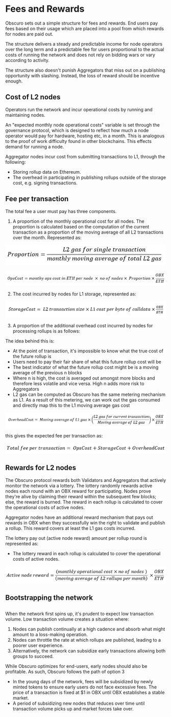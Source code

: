 # Fees and Rewards

Obscuro sets out a simple structure for fees and rewards. End users pay fees based on their usage which are placed into a pool from which rewards for nodes are paid out.

The structure delivers a steady and predictable income for node operators over the long term and a predictable fee for users proportional to the actual costs of running the network and does not rely on bidding wars or vary according to activity.

The structure also doesn&#39;t punish Aggregators that miss out on a publishing opportunity with slashing. Instead, the loss of reward should be incentive enough.

## Cost of L2 nodes

Operators run the network and incur operational costs by running and maintaining nodes.

An &quot;expected monthly node operational costs&quot; variable is set through the governance protocol, which is designed to reflect how much a node operator would pay for hardware, hosting etc, in a month. This is analogous to the proof of work difficulty found in other blockchains. This effects demand for running a node.

Aggregator nodes incur cost from submitting transactions to L1, through the following:

- Storing rollup data on Ethereum.
- The overhead in participating in publishing rollups outside of the storage cost, e.g. signing transactions.

## Fee per transaction

The total fee a user must pay has three components.

1. A proportion of the monthly operational cost for all nodes. The proportion is calculated based on the computation of the current transaction as a proportion of the moving average of all L2 transactions over the month. Represented as:

![equation_1.png](images/equation_1.png)

![equation_2.png](images/equation_2.png)

2. The cost incurred by nodes for L1 storage, represented as:

![equation_2.png](images/equation_3.png)

3. A proportion of the additional overhead cost incurred by nodes for processing rollups is as follows:

The idea behind this is:

- At the point of transaction, it&#39;s impossible to know what the true cost of the future rollup is
- Users need to pay their fair share of what this future rollup cost will be
- The best indicator of what the future rollup cost might be is a moving average of the previous n blocks
- Where n is high, the cost is averaged out amongst more blocks and therefore less volatile and vice versa. High n adds more risk to Aggregators
- L2 gas can be computed as Obscuro has the same metering mechanism as L1. As a result of this metering, we can work out the gas consumed and directly map this to the L1 moving average gas cost

![equation_3.png](images/equation_4.png)

this gives the expected fee per transaction as:

![equation_4.png](images/equation_5.png)

##

## Rewards for L2 nodes

The Obscuro protocol rewards both Validators and Aggregators that actively monitor the network via a lottery. The lottery randomly rewards active nodes each round with an OBX reward for participating. Nodes prove they&#39;re alive by claiming their reward within the subsequent few blocks; else, the reward is burned. The reward in each rollup is calculated to cover the operational costs of active nodes.

Aggregator nodes have an additional reward mechanism that pays out rewards in OBX when they successfully win the right to validate and publish a rollup. This reward covers at least the L1 gas costs incurred.

The lottery pay out (active node reward) amount per rollup round is represented as:

- The lottery reward in each rollup is calculated to cover the operational costs of active nodes.

![equation_5.png](images/equation_6.png)

## Bootstrapping the network

##

When the network first spins up, it&#39;s prudent to expect low transaction volume. Low transaction volume creates a situation where:

1. Nodes can publish continually at a high cadence and absorb what might amount to a loss-making operation.
2. Nodes can throttle the rate at which rollups are published, leading to a poorer user experience.
3. Alternatively, the network can subsidize early transactions allowing both groups to succeed.

While Obscuro optimizes for end-users, early nodes should also be profitable. As such, Obscuro follows the path of option 3

- In the young days of the network, fees will be subsidized by newly minted tokens to ensure early users do not face excessive fees. The price of a transaction is fixed at $1 in OBX until OBX establishes a stable market.
- A period of subsidizing new nodes that reduces over time until transaction volume picks up and market forces take over.
